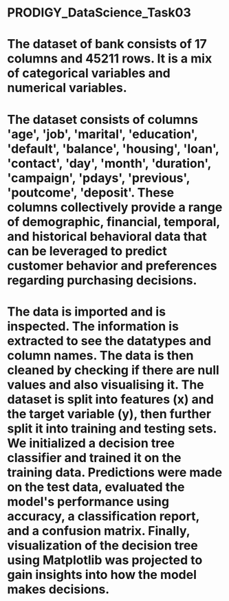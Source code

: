 # PRODIGY_DataScience_Task03
# The dataset of bank consists of 17 columns and 45211 rows. It is a mix of categorical variables and numerical variables.
# The dataset consists of columns 'age', 'job', 'marital', 'education', 'default', 'balance', 'housing', 'loan', 'contact', 'day', 'month', 'duration', 'campaign', 'pdays', 'previous', 'poutcome', 'deposit'. These columns collectively provide a range of demographic, financial, temporal, and historical behavioral data that can be leveraged to predict customer behavior and preferences regarding purchasing decisions.
# The data is imported and is inspected. The information is extracted to see the datatypes and column names. The data is then cleaned by checking if there are null values and also visualising it. The dataset is split into features (x) and the target variable (y), then further split it into training and testing sets. We initialized a decision tree classifier and trained it on the training data. Predictions were made on the test data, evaluated the model's performance using accuracy, a classification report, and a confusion matrix. Finally, visualization of the decision tree using Matplotlib was projected to gain insights into how the model makes decisions.
